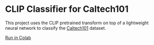 # CLIP Classifier for Caltech101

This project uses the CLIP pretrained transform on top of a lightweight neural network to classify the [Caltech101](https://pytorch.org/vision/main/generated/torchvision.datasets.Caltech101.html) dataset.

[Run in Colab]()